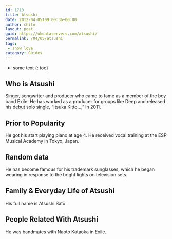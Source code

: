 ```yaml
---
id: 1713
title: Atsushi
date: 2012-04-05T09:00:36+00:00
author: chito
layout: post
guid: https://ukdataservers.com/atsushi/
permalink: /04/05/atsushi
tags:
 - show love
category: Guides
---
```


* some text
{: toc}


## Who is  Atsushi
                  
                  
                  
Singer, songwriter and producer who came to fame as a member of the boy band Exile. He has worked as a producer for groups like Deep and released his debut solo single, &#8220;Itsuka Kitto&#8230;,&#8221; in 2011.
                  
                
                
                
## Prior to Popularity 
                  
                  
                  
He got his start playing piano at age 4. He received vocal training at the ESP Musical Academy in Tokyo, Japan. 
                  
                
                
                
## Random data 
                  
                  
                  
He has become famous for his trademark sunglasses, which he began wearing in response to the bright lights on television sets. 
                  
                
                
                
## Family & Everyday Life of Atsushi
                  
                  
                  
His full name is Atsushi Satō.
                  
                
                
                
## People Related With  Atsushi
                  
                  
                  
He was bandmates with Naoto Kataoka in Exile. 
                  
                
              
            
          
          
          
    
    
  
